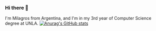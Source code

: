 ### Hi there 👋

I'm Milagros from Argentina, and I'm in my 3rd year of Computer Science degree at UNLA. 
[![Anurag's GitHub stats](https://github-readme-stats.vercel.app/api?username=milu125000)](https://github.com/anuraghazra/github-readme-stats)

